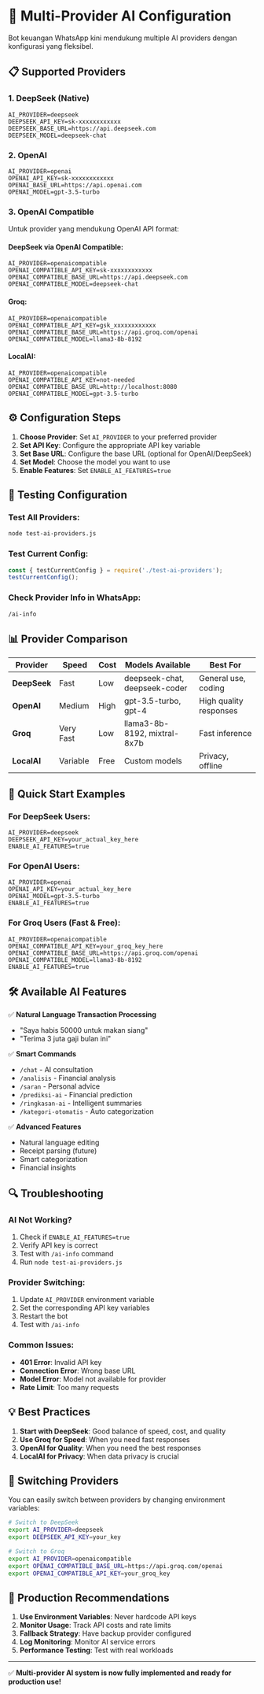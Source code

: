 # 🤖 Multi-Provider AI Configuration

Bot keuangan WhatsApp kini mendukung multiple AI providers dengan konfigurasi yang fleksibel.

## 📋 **Supported Providers**

### 1. **DeepSeek (Native)**
```env
AI_PROVIDER=deepseek
DEEPSEEK_API_KEY=sk-xxxxxxxxxxxx
DEEPSEEK_BASE_URL=https://api.deepseek.com
DEEPSEEK_MODEL=deepseek-chat
```

### 2. **OpenAI**
```env
AI_PROVIDER=openai
OPENAI_API_KEY=sk-xxxxxxxxxxxx
OPENAI_BASE_URL=https://api.openai.com
OPENAI_MODEL=gpt-3.5-turbo
```

### 3. **OpenAI Compatible**
Untuk provider yang mendukung OpenAI API format:

#### DeepSeek via OpenAI Compatible:
```env
AI_PROVIDER=openaicompatible
OPENAI_COMPATIBLE_API_KEY=sk-xxxxxxxxxxxx
OPENAI_COMPATIBLE_BASE_URL=https://api.deepseek.com
OPENAI_COMPATIBLE_MODEL=deepseek-chat
```

#### Groq:
```env
AI_PROVIDER=openaicompatible
OPENAI_COMPATIBLE_API_KEY=gsk_xxxxxxxxxxxx
OPENAI_COMPATIBLE_BASE_URL=https://api.groq.com/openai
OPENAI_COMPATIBLE_MODEL=llama3-8b-8192
```

#### LocalAI:
```env
AI_PROVIDER=openaicompatible
OPENAI_COMPATIBLE_API_KEY=not-needed
OPENAI_COMPATIBLE_BASE_URL=http://localhost:8080
OPENAI_COMPATIBLE_MODEL=gpt-3.5-turbo
```

## ⚙️ **Configuration Steps**

1. **Choose Provider**: Set `AI_PROVIDER` to your preferred provider
2. **Set API Key**: Configure the appropriate API key variable
3. **Set Base URL**: Configure the base URL (optional for OpenAI/DeepSeek)
4. **Set Model**: Choose the model you want to use
5. **Enable Features**: Set `ENABLE_AI_FEATURES=true`

## 🔧 **Testing Configuration**

### Test All Providers:
```bash
node test-ai-providers.js
```

### Test Current Config:
```javascript
const { testCurrentConfig } = require('./test-ai-providers');
testCurrentConfig();
```

### Check Provider Info in WhatsApp:
```
/ai-info
```

## 📊 **Provider Comparison**

| Provider | Speed | Cost | Models Available | Best For |
|----------|-------|------|------------------|----------|
| **DeepSeek** | Fast | Low | deepseek-chat, deepseek-coder | General use, coding |
| **OpenAI** | Medium | High | gpt-3.5-turbo, gpt-4 | High quality responses |
| **Groq** | Very Fast | Low | llama3-8b-8192, mixtral-8x7b | Fast inference |
| **LocalAI** | Variable | Free | Custom models | Privacy, offline |

## 🚀 **Quick Start Examples**

### For DeepSeek Users:
```env
AI_PROVIDER=deepseek
DEEPSEEK_API_KEY=your_actual_key_here
ENABLE_AI_FEATURES=true
```

### For OpenAI Users:
```env
AI_PROVIDER=openai
OPENAI_API_KEY=your_actual_key_here
OPENAI_MODEL=gpt-3.5-turbo
ENABLE_AI_FEATURES=true
```

### For Groq Users (Fast & Free):
```env
AI_PROVIDER=openaicompatible
OPENAI_COMPATIBLE_API_KEY=your_groq_key_here
OPENAI_COMPATIBLE_BASE_URL=https://api.groq.com/openai
OPENAI_COMPATIBLE_MODEL=llama3-8b-8192
ENABLE_AI_FEATURES=true
```

## 🛠️ **Available AI Features**

✅ **Natural Language Transaction Processing**
- "Saya habis 50000 untuk makan siang"
- "Terima 3 juta gaji bulan ini"

✅ **Smart Commands**
- `/chat` - AI consultation
- `/analisis` - Financial analysis
- `/saran` - Personal advice
- `/prediksi-ai` - Financial prediction
- `/ringkasan-ai` - Intelligent summaries
- `/kategori-otomatis` - Auto categorization

✅ **Advanced Features**
- Natural language editing
- Receipt parsing (future)
- Smart categorization
- Financial insights

## 🔍 **Troubleshooting**

### AI Not Working?
1. Check if `ENABLE_AI_FEATURES=true`
2. Verify API key is correct
3. Test with `/ai-info` command
4. Run `node test-ai-providers.js`

### Provider Switching:
1. Update `AI_PROVIDER` environment variable
2. Set the corresponding API key variables
3. Restart the bot
4. Test with `/ai-info`

### Common Issues:
- **401 Error**: Invalid API key
- **Connection Error**: Wrong base URL
- **Model Error**: Model not available for provider
- **Rate Limit**: Too many requests

## 💡 **Best Practices**

1. **Start with DeepSeek**: Good balance of speed, cost, and quality
2. **Use Groq for Speed**: When you need fast responses
3. **OpenAI for Quality**: When you need the best responses
4. **LocalAI for Privacy**: When data privacy is crucial

## 🔄 **Switching Providers**

You can easily switch between providers by changing environment variables:

```bash
# Switch to DeepSeek
export AI_PROVIDER=deepseek
export DEEPSEEK_API_KEY=your_key

# Switch to Groq
export AI_PROVIDER=openaicompatible
export OPENAI_COMPATIBLE_BASE_URL=https://api.groq.com/openai
export OPENAI_COMPATIBLE_API_KEY=your_groq_key
```

## 🎯 **Production Recommendations**

1. **Use Environment Variables**: Never hardcode API keys
2. **Monitor Usage**: Track API costs and rate limits
3. **Fallback Strategy**: Have backup provider configured
4. **Log Monitoring**: Monitor AI service errors
5. **Performance Testing**: Test with real workloads

---

✅ **Multi-provider AI system is now fully implemented and ready for production use!**